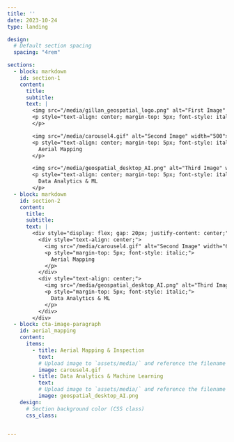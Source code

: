 ```yaml
---
title: ''
date: 2023-10-24
type: landing

design:
  # Default section spacing
  spacing: "4rem"

sections:
  - block: markdown
    id: section-1
    content:
      title: 
      subtitle: 
      text: |
        <img src="/media/gillan_geospatial_logo.png" alt="First Image" width="600">
        <p style="text-align: center; margin-top: 5px; font-style: italic;">
        </p>

        <img src="/media/carousel4.gif" alt="Second Image" width="500">
        <p style="text-align: center; margin-top: 5px; font-style: italic;">
          Aerial Mapping
        </p>

        <img src="/media/geospatial_desktop_AI.png" alt="Third Image" width="500">
        <p style="text-align: center; margin-top: 5px; font-style: italic;">
          Data Analytics & ML
        </p>
  - block: markdown
    id: section-2
    content:
      title: 
      subtitle: 
      text: |
        <div style="display: flex; gap: 20px; justify-content: center;">
          <div style="text-align: center;">
            <img src="/media/carousel4.gif" alt="Second Image" width="650">
            <p style="margin-top: 5px; font-style: italic;">
              Aerial Mapping
            </p>
          </div>
          <div style="text-align: center;">
            <img src="/media/geospatial_desktop_AI.png" alt="Third Image" width="650">
            <p style="margin-top: 5px; font-style: italic;">
              Data Analytics & ML
            </p>
          </div>
        </div>
  - block: cta-image-paragraph
    id: aerial_mapping
    content:
      items:
        - title: Aerial Mapping & Inspection
          text: 
          # Upload image to `assets/media/` and reference the filename here
          image: carousel4.gif
        - title: Data Analytics & Machine Learning
          text: 
          # Upload image to `assets/media/` and reference the filename here
          image: geospatial_desktop_AI.png
    design:
      # Section background color (CSS class)
      css_class: 


---
```

